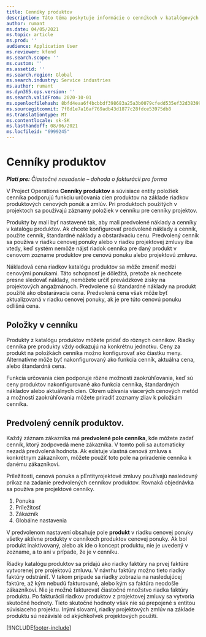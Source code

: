 ```yaml
---
title: Cenníky produktov
description: Táto téma poskytuje informácie o cenníkoch v katalógových cenách používaných pre projektové cenové ponuky a zmluvy.
author: rumant
ms.date: 04/05/2021
ms.topic: article
ms.prod: ''
audience: Application User
ms.reviewer: kfend
ms.search.scope: ''
ms.custom: ''
ms.assetid: ''
ms.search.region: Global
ms.search.industry: Service industries
ms.author: rumant
ms.dyn365.ops.version: ''
ms.search.validFrom: 2020-10-01
ms.openlocfilehash: 8bfd4eaa6f4bcbbdf398683a25a3b0079cfedd535ef32d383993883607f7ef5a
ms.sourcegitcommit: 7f8d1e7a16af769adb43d1877c28fdce53975db8
ms.translationtype: MT
ms.contentlocale: sk-SK
ms.lasthandoff: 08/06/2021
ms.locfileid: "6999245"
---
```

# <a name="product-price-lists"></a>Cenníky produktov

_**Platí pre:** Čiastočné nasadenie – dohoda o fakturácii pro forma_

 V Project Operations **Cenníky produktov** a súvisiace entity položiek cenníka podporujú funkciu určovania cien produktov na základe riadkov produktových cenových ponúk a zmlúv. Pri produktoch použitých v projektoch sa používajú záznamy položiek v cenníku pre cenníky projektov. 

Produkty by mali byť nastavené tak, aby mali predvolené náklady a cenníky v katalógu produktov. Ak chcete konfigurovať predvolené náklady a cenník, použite cenník, štandardné náklady a obstarávaciu cenu. Predvolený cenník sa používa v riadku cenovej ponuky alebo v riadku projektovej zmluvy iba vtedy, keď systém nemôže nájsť riadok cenníka pre daný produkt v cenovom zozname produktov pre cenovú ponuku alebo projektovú zmluvu.

Nákladová cena riadkov katalógu produktov sa môže zmeniť medzi cenovými ponukami. Táto schopnosť je dôležitá, pretože ak nechcete presne sledovať náklady, nemôžete určiť prevádzkové zisky na projektových angažmánoch. Predvolene sú štandardné náklady na produkt použíté ako obstarávacia cena. Predvolená cena však môže byť aktualizovaná v riadku cenovej ponuky, ak je pre túto cenovú ponuku odlišná cena.

## <a name="price-list-items"></a>Položky v cenníku

Produkty z katalógu produktov môžete pridať do rôznych cenníkov. Riadky cenníka pre produkty vždy odkazujú na konkrétnu jednotku. Ceny za produkt na položkách cenníka možno konfigurovať ako čiastku meny. Alternatívne môže byť nakonfigurovaný ako funkcia cenník, aktuálna cena, alebo štandardná cena.

Funkcia určovania cien podporuje rôzne možnosti zaokrúhľovania, keď sú ceny produktov nakonfigurované ako funkcia cenníka, štandardných nákladov alebo aktuálnych cien. Okrem užívania viacerých cenových metód a možností zaokrúhľovania môžete priradiť zoznamy zliav k položkám cenníka. 

 
## <a name="default-product-price-list"></a>Predvolený cenník produktov.
Každý záznam zákazníka má **predvolené pole cenníka**, kde môžete zadať cenník, ktorý zodpovedá mene zákazníka. V tomto poli sa automaticky nezadá predvolená hodnota. Ak existuje vlastná cenová zmluva s konkrétnym zákazníkom, môžete použiť toto pole na priradenie cenníka k danému zákazníkovi.

Príležitosti, cenová ponuka a pEntityrojektové zmluvy používajú nasledovný príkaz na zadanie predvolených cenníkov produktov. Rovnaká objednávka sa používa pre projektové cenníky.

1.  Ponuka
2.  Príležitosť
3.  Zákazník
4.  Globálne nastavenia 

V predvolenom nastavení obsahuje pole **produkt** v riadku cenovej ponuky všetky aktívne produkty v cenníkoch produktov cenovej ponuky. Ak bol produkt inaktivovaný, alebo ak ide o koncept produktu, nie je uvedený v zozname, a to ani v prípade, že je v cenníku. 

Riadky katalógu produktov sa pridajú ako riadky faktúry na prvej faktúre vytvorenej pre projektovú zmluvu. V návrhu faktúry možno tieto riadky faktúry odstrániť. V takom prípade sa riadky zobrazia na nasledujúcej faktúre, až kým nebudú fakturované, alebo kým sa faktúra neodošle zákazníkovi. Nie je možné fakturovať čiastočné množstvo riadka faktúry produktu. Po fakturácii riadkov produktov z projektovej zmluvy sa vytvoria skutočné hodnoty. Tieto skutočné hodnoty však nie sú prepojené s entitou súvisiaceho projektu. Inými slovami, riadky projektových zmlúv na základe produktu sú nezávislé od akýchkoľvek projektových použití. 


[!INCLUDE[footer-include](../includes/footer-banner.md)]

